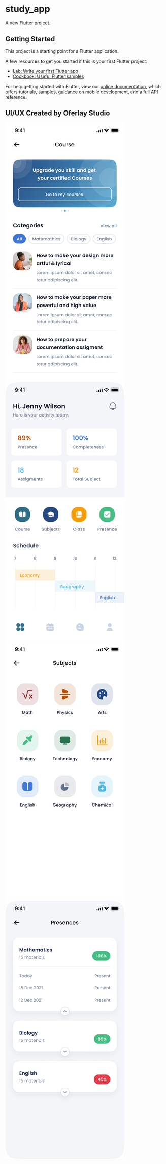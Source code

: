 # study_app

A new Flutter project.

## Getting Started

This project is a starting point for a Flutter application.

A few resources to get you started if this is your first Flutter project:

- [Lab: Write your first Flutter app](https://flutter.dev/docs/get-started/codelab)
- [Cookbook: Useful Flutter samples](https://flutter.dev/docs/cookbook)

For help getting started with Flutter, view our
[online documentation](https://flutter.dev/docs), which offers tutorials,
samples, guidance on mobile development, and a full API reference.


## UI/UX Created by Oferlay Studio

![alt text](https://github.com/noersy/study_app/blob/master/asserts/readme/crs.png)
![alt text](https://github.com/noersy/study_app/blob/master/asserts/readme/home.png)
<br>
![alt text](https://github.com/noersy/study_app/blob/master/asserts/readme/subj.png)
![alt text](https://github.com/noersy/study_app/blob/master/asserts/readme/presence.png)
